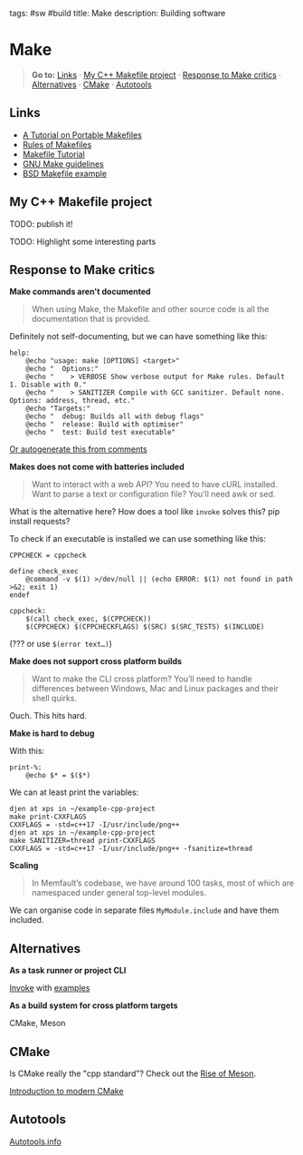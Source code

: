 tags: #sw #build
title: Make
description: Building software

Make
====

> **Go to:** [Links] · [My C++ Makefile project] · [Response to Make
> critics] · [Alternatives] · [CMake] · [Autotools]

Links
-----

-   [A Tutorial on Portable Makefiles]
-   [Rules of Makefiles]
-   [Makefile Tutorial]
-   [GNU Make guidelines]
-   [BSD Makefile example]

My C++ Makefile project
-----------------------

TODO: publish it!

TODO: Highlight some interesting parts

Response to Make critics
------------------------

**Make commands aren't documented**

> When using Make, the Makefile and other source code is all the
> documentation that is provided.

Definitely not self-documenting, but we can have something like this:

    help:
        @echo "usage: make [OPTIONS] <target>"
        @echo "  Options:"
        @echo "    > VERBOSE Show verbose output for Make rules. Default 1. Disable with 0."
        @echo "    > SANITIZER Compile with GCC sanitizer. Default none. Options: address, thread, etc."
        @echo "Targets:"
        @echo "  debug: Builds all with debug flags"
        @echo "  release: Build with optimiser"
        @echo "  test: Build test executable"

[Or autogenerate this from comments]

**Makes does not come with batteries included**

> Want to interact with a web API? You need to have cURL installed. Want
> to parse a text or configuration file? You’ll need awk or sed.

What is the alternative here? How does a tool like `invoke` solves this?
pip install requests?

To check if an executable is installed we can use something like this:

    CPPCHECK = cppcheck

    define check_exec
        @command -v $(1) >/dev/null || (echo ERROR: $(1) not found in path >&2; exit 1)
    endef

    cppcheck:
        $(call check_exec, $(CPPCHECK))
        $(CPPCHECK) $(CPPCHECKFLAGS) $(SRC) $(SRC_TESTS) $(INCLUDE)

(??? or use `$(error text…)`)

**Make does not support cross platform builds**

> Want to make the CLI cross platform? You’ll need to handle differences
> between Windows, Mac and Linux packages and their shell quirks.

Ouch. This hits hard.

**Make is hard to debug**

With this:

    print-%:
        @echo $* = $($*)

We can at least print the variables:

    djen at xps in ~/example-cpp-project
    make print-CXXFLAGS
    CXXFLAGS = -std=c++17 -I/usr/include/png++
    djen at xps in ~/example-cpp-project
    make SANITIZER=thread print-CXXFLAGS
    CXXFLAGS = -std=c++17 -I/usr/include/png++ -fsanitize=thread

**Scaling**

> In Memfault’s codebase, we have around 100 tasks, most of which are
> namespaced under general top-level modules.

We can organise code in separate files `MyModule.include` and have them
included.

Alternatives
------------

**As a task runner or project CLI**

[Invoke] with [examples]

**As a build system for cross platform targets**

CMake, Meson

CMake
-----

Is CMake really the "cpp standard"? Check out the [Rise of Meson].

[Introduction to modern CMake]

Autotools
---------

[Autotools.info]

  [Make]: #make
  [Links]: #links
  [My C++ Makefile project]: #my-c-makefile-project
  [Response to Make critics]: #response-to-make-critics
  [Alternatives]: #alternatives
  [CMake]: #cmake
  [Autotools]: #autotools
  [A Tutorial on Portable Makefiles]: https://nullprogram.com/blog/2017/08/20/
  [Rules of Makefiles]: http://make.mad-scientist.net/papers/rules-of-makefiles/
  [Makefile Tutorial]: https://makefiletutorial.com/
  [GNU Make guidelines]: https://interrupt.memfault.com/blog/gnu-make-guidelines
  [BSD Makefile example]: https://github.com/kristapsdz/lowdown/blob/master/Makefile
  [Or autogenerate this from comments]: https://jakemccrary.com/blog/2018/12/27/a-more-helpful-makefile/
  [Invoke]: https://interrupt.memfault.com/blog/building-a-cli-for-firmware-projects
  [examples]: https://github.com/memfault/memfault-firmware-sdk/blob/master/tasks/gdb.py
  [Rise of Meson]: https://gms.tf/the-rise-of-meson.html
  [Introduction to modern CMake]: https://cliutils.gitlab.io/modern-cmake/
  [Autotools.info]: https://autotools.info/autoconf/canonical.html
